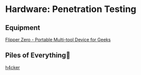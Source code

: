 # Hardware: Penetration Testing

## Equipment

[Flipper Zero - Portable Multi-tool Device for Geeks](https://flipperzero.one/)

## Piles of Everything💩

[h4cker](https://h4cker.org/)
